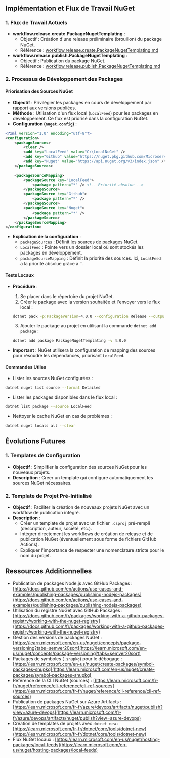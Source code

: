 ## Implémentation et Flux de Travail NuGet

### 1. Flux de Travail Actuels

*   **workflow.release.create.PackageNugetTemplating** :
    *   Objectif : Création d'une release préliminaire (brouillon) du package NuGet.
    *   Référence : [workflow.release.create.PackageNugetTemplating.md](https://github.com/Microservice-Architecture-NET-A-Rename/Package-Nuget-Templating/blob/main/PackageNugetTemplating/docs/workflow.release.create.PackageNugetTemplating.md)
*   **workflow.release.publish.PackageNugetTemplating** :
    *   Objectif : Publication du package NuGet.
    *   Référence : [workflow.release.publish.PackageNugetTemplating.md](https://github.com/Microservice-Architecture-NET-A-Rename/Package-Nuget-Templating/blob/main/PackageNugetTemplating/docs/workflow.release.publish.PackageNugetTemplating.md)

### 2. Processus de Développement des Packages

#### Priorisation des Sources NuGet

*   **Objectif** : Privilégier les packages en cours de développement par rapport aux versions publiées.
*   **Méthode** : Utilisation d'un flux local (`LocalFeed`) pour les packages en développement. Ce flux est priorisé dans la configuration NuGet.
*   **Configuration (`nuget.config`)** :

```xml
<?xml version="1.0" encoding="utf-8"?>
<configuration>
    <packageSources>
        <clear />
        <add key="LocalFeed" value="C:\LocalNuGet" />
        <add key="Github" value="https://nuget.pkg.github.com/Microservice-Architecture-NET-A-Rename/index.json" />
        <add key="Nuget" value="https://api.nuget.org/v3/index.json" />
    </packageSources>

    <packageSourceMapping>
        <packageSource key="LocalFeed">
            <package pattern="*" /> <!-- Priorité absolue -->
        </packageSource>
        <packageSource key="Github">
            <package pattern="*" />
        </packageSource>
        <packageSource key="Nuget">
            <package pattern="*" />
        </packageSource>
    </packageSourceMapping>
</configuration>
```

*   **Explication de la configuration** :
    *   `packageSources` : Définit les sources de packages NuGet.
    *   `LocalFeed` : Pointe vers un dossier local où sont stockés les packages en développement.
    *   `packageSourceMapping` : Définit la priorité des sources. Ici, `LocalFeed` a la priorité absolue grâce à ``.

#### Tests Locaux

*   **Procédure** :
    1.  Se placer dans le répertoire du projet NuGet.
    2.  Créer le package avec la version souhaitée et l'envoyer vers le flux local :

    ```bash
    dotnet pack -p:PackageVersion=4.0.0 --configuration Release --output C:\LocalNuGet
    ```

    3.  Ajouter le package au projet en utilisant la commande `dotnet add package` :

    ```bash
    dotnet add package PackageNugetTemplating -v 4.0.0
    ```

*   **Important** : NuGet utilisera la configuration de mapping des sources pour résoudre les dépendances, priorisant `LocalFeed`.

#### Commandes Utiles

*   Lister les sources NuGet configurées :

```bash
dotnet nuget list source --format Detailed
```

*   Lister les packages disponibles dans le flux local :

```bash
dotnet list package --source LocalFeed
```

*   Nettoyer le cache NuGet en cas de problèmes :

```bash
dotnet nuget locals all --clear
```

## Évolutions Futures

### 1. Templates de Configuration

*   **Objectif** : Simplifier la configuration des sources NuGet pour les nouveaux projets.
*   **Description** : Créer un template qui configure automatiquement les sources NuGet nécessaires.

### 2. Template de Projet Pré-Initialisé

*   **Objectif** : Faciliter la création de nouveaux projets NuGet avec un workflow de publication intégré.
*   **Description** :
    *   Créer un template de projet avec un fichier `.csproj` pré-rempli (description, auteur, société, etc.).
    *   Intégrer directement les workflows de création de release et de publication NuGet (éventuellement sous forme de fichiers GitHub Actions).
    *   Expliquer l'importance de respecter une nomenclature stricte pour le nom du projet.

## Ressources Additionnelles

*   Publication de packages Node.js avec GitHub Packages : [https://docs.github.com/en/actions/use-cases-and-examples/publishing-packages/publishing-nodejs-packages](https://docs.github.com/en/actions/use-cases-and-examples/publishing-packages/publishing-nodejs-packages)
*   Utilisation du registre NuGet avec GitHub Packages : [https://docs.github.com/fr/packages/working-with-a-github-packages-registry/working-with-the-nuget-registry](https://docs.github.com/fr/packages/working-with-a-github-packages-registry/working-with-the-nuget-registry)
*   Gestion des versions de packages NuGet : [https://learn.microsoft.com/en-us/nuget/concepts/package-versioning?tabs=semver20sort](https://learn.microsoft.com/en-us/nuget/concepts/package-versioning?tabs=semver20sort)
*   Packages de symboles (`.snupkg`) pour le débogage : [https://learn.microsoft.com/en-us/nuget/create-packages/symbol-packages-snupkg](https://learn.microsoft.com/en-us/nuget/create-packages/symbol-packages-snupkg)
*   Référence de la CLI NuGet (sources) : [https://learn.microsoft.com/fr-fr/nuget/reference/cli-reference/cli-ref-sources](https://learn.microsoft.com/fr-fr/nuget/reference/cli-reference/cli-ref-sources)
*   Publication de packages NuGet sur Azure Artifacts : [https://learn.microsoft.com/fr-fr/azure/devops/artifacts/nuget/publish?view=azure-devops](https://learn.microsoft.com/fr-fr/azure/devops/artifacts/nuget/publish?view=azure-devops)
*   Création de templates de projets avec `dotnet new` : [https://learn.microsoft.com/fr-fr/dotnet/core/tools/dotnet-new](https://learn.microsoft.com/fr-fr/dotnet/core/tools/dotnet-new)
*   Flux NuGet locaux : [https://learn.microsoft.com/en-us/nuget/hosting-packages/local-feeds](https://learn.microsoft.com/en-us/nuget/hosting-packages/local-feeds)


